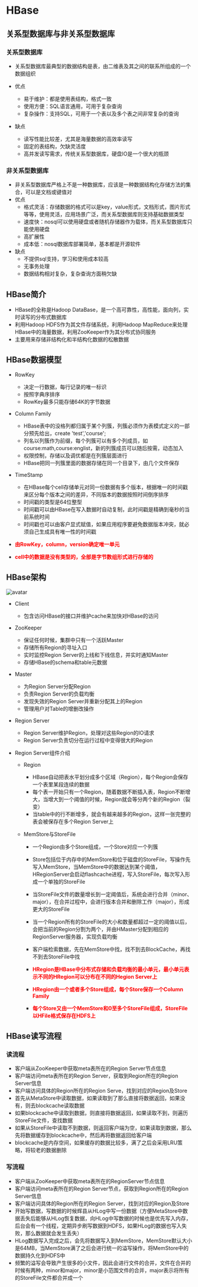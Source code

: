 # HBase

## 关系型数据库与非关系型数据库

### 关系型数据库

- 关系型数据库最典型的数据结构是表，由二维表及其之间的联系所组成的一个数据组织

- 优点
  - 易于维护：都是使用表结构，格式一致
  - 使用方便：SQL语言通用，可用于复杂查询
  - 复杂操作：支持SQL，可用于一个表以及多个表之间非常复杂的查询
- 缺点
  - 读写性能比较差，尤其是海量数据的高效率读写
  - 固定的表结构，欠缺灵活度
  - 高并发读写需求，传统关系型数据库，硬盘IO是一个很大的瓶颈



### 非关系型数据库

- 非关系型数据库严格上不是一种数据库，应该是一种数据结构化存储方法的集合，可以是文档或键值对
- 优点
  - 格式灵活：存储数据的格式可以是key，value形式，文档形式，图片形式等等，使用灵活，应用场景广泛，而关系型数据库则支持基础数据类型
  - 速度快：nosql可以使用硬盘或者随机存储器作为载体，而关系型数据库只能使用硬盘
  - 高扩展性
  - 成本低：nosql数据库部署简单，基本都是开源软件
- 缺点
  - 不提供sql支持，学习和使用成本较高
  - 无事务处理
  - 数据结构相对复杂，复杂查询方面稍欠缺



## HBase简介

- HBase的全称是Hadoop DataBase，是一个高可靠性，高性能，面向列，实时读写的分布式数据库
- 利用Hadoop HDFS作为其文件存储系统，利用Hadoop MapReduce来处理HBase中的海量数据，利用ZooKeeper作为其分布式协同服务
- 主要用来存储非结构化和半结构化数据的松散数据



## HBase数据模型

- RowKey
  - 决定一行数据，每行记录的唯一标识
  - 按照字典序排序
  - RowKey最多只能存储64K的字节数据
- Column Family
  - HBase表中的没格列都归属于某个列簇，列簇必须作为表模式定义的一部分预先给出，create 'test','course';
  - 列名以列簇作为前缀，每个列簇可以有多个列成员，如course:math,course:englist，新的列簇成员可以随后按需，动态加入
  - 权限控制，存储以及调优都是在列簇层面进行
  - HBase把同一列簇里面的数据存储在同一个目录下，由几个文件保存
- TimeStamp
  - 在HBase每个cell存储单元对同一份数据有多个版本，根据唯一的时间戳来区分每个版本之间的差异，不同版本的数据按照时间倒序排序
  - 时间戳的类型是64位整型
  - 时间戳可以由HBase在写入数据时自动复制，此时间戳是精确到毫秒的当前系统时间
  - 时间戳也可以由客户显式赋值，如果应用程序要避免数据版本冲突，就必须自己生成具有唯一性的时间戳



- **<font color='red'>由RowKey，column，version确定唯一单元</font>**
- **<font color='red'>cell中的数据是没有类型的，全部是字节数组形式进行存储的</font>**



## HBase架构

![avatar](/pics/hbase架构图.png)

- Client

  - 包含访问HBase的接口并维护cache来加快对HBase的访问

- ZooKeeper

  - 保证任何时候，集群中只有一个活跃Master
  - 存储所有Region的寻址入口
  - 实时监控Region Server的上线和下线信息，并实时通知Master
  - 存储HBase的schema和table元数据

- Master

  - 为Region Server分配Region
  - 负责Region Server的负载均衡
  - 发现失效的Region Server并重新分配其上的Region
  - 管理用户对Table的增删改操作

- Region Server

  - Region Server维护Region，处理对这些Region的IO请求
  - Region Server负责切分在运行过程中变得很大的Region

- Region Server组件介绍

  - Region

    - HBase自动把表水平划分成多个区域（Region），每个Region会保存一个表里某段连续的数据
    - 每个表一开始只有一个Region，随着数据不断插入表，Region不断增大，当增大到一个阈值的时候，Region就会等分两个新的Region（裂变）
    - 当table中的行不断增多，就会有越来越多的Region，这样一张完整的表会被保存在多个Region Server上

  - MemStore与StoreFile

    - 一个Region由多个Store组成，一个Store对应一个列簇

    - Store包括位于内存中的MemStore和位于磁盘的StoreFile，写操作先写入MemStore，当MemStore中的数据达到某个阈值，HRegionServer会启动flashcache进程，写入StoreFile，每次写入形成一个单独的StoreFile

    - 当StoreFile文件的数量增长到一定阈值后，系统会进行合并（minor、major），在合并过程中，会进行版本合并和删除工作（major），形成更大的StoreFile

    - 当一个Region所有的StoreFile的大小和数量都超过一定的阈值以后，会把当前的Region分割为两个，并由HMaster分配到相应的RegionServer服务器，实现负载均衡

    - 客户端检索数据，先在MemStore中找，找不到去BlockCache，再找不到去StoreFile中找

      

    - **<font color='red'>HRegion是HBase中分布式存储和负载均衡的最小单元，最小单元表示不同的HRegion可以分布在不同的Hegion Server上</font>**

    - **<font color='red'>HRegion由一个或者多个Store组成，每个Store保存一个Column Family</font>**

    - **<font color='red'>每个Store又由一个MemStore和0至多个StoreFile组成，StoreFile以HFile格式保存在HDFS上</font>**



## HBase读写流程

### 读流程

- 客户端从ZooKeeper中获取meta表所在的Region Server节点信息
- 客户端访问meta表所在的Region Server，获取到Region所在的Region Server信息
- 客户端访问具体的Region所在的Region Serve，找到对应的Region及Store
- 首先从MetaStore中读取数据，如果读取到了那么直接将数据返回，如果没有，则去blockcache读取数据
- 如果blockcache中读取到数据，则直接将数据返回，如果读取不到，则遍历StoreFile文件，查找数据
- 如果从StoreFile中读取不到数据，则返回客户端为空，如果读取到数据，那么先将数据缓存到blockcache中，然后再将数据返回给客户端
- blockcache是内存空间，如果缓存的数据比较多，满了之后会采用LRU策略，将较老的数据删除



### 写流程

- 客户端从ZooKeeper中获取meta表所在的RegionServer节点信息
- 客户端访问meta表所在的Region Server节点，获取到Region所在的Region Server信息
- 客户端访问具体的Region所在的Region Server，找到对应的Region及Store
- 开始写数据，写数据的时候辉县从HLog中写一份数据（方便MetaStore中数据丢失后能够从HLog恢复数据，向HLog中写数据的时候也是优先写入内存，后台会有一个线程，定期异步刷写数据到HDFS，如果HLog的数据也写入失败，那么数据就会发生丢失）
- HLog数据写入完成之后，会先将数据写入到MemStore，MemStore默认大小是64MB，当MemStore满了之后会进行统一的溢写操作，将MemStore中的数据持久化到HDFS中
- 频繁的溢写会导致产生很多的小文件，因此会进行文件的合并，文件在合并的时候有两种，minor和major，minor是小范围文件的合并，major表示将所有的StoreFile文件都合并成一个

















